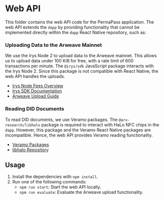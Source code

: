 # Web API

This folder contains the web API code for the PermaPass application. The web API extends the `dapp` by providing functionality that cannot be implemented directly within the `dapp` React Native repository, such as:

### Uploading Data to the Arweave Mainnet

We use the Irys Node 2 to upload data to the Arweave mainnet. This allows us to upload data under 100 KiB for free, with a rate limit of 600 transactions per minute. The `@irys/sdk` JavaScript package interacts with the Irys Node 2. Since this package is not compatible with React Native, the web API handles the uploads.

- [Irys Node Fees Overview](https://docs.irys.xyz/overview/fees)
- [Irys SDK Documentation](https://docs.irys.xyz/developer-docs/irys-sdk)
- [Arweave Upload Guide](https://cookbook.arweave.dev/guides/posting-transactions/irys.html)

### Reading DID Documents

To read DID documents, we use Veramo packages. The `@arx-research/libhalo` package is required to interact with HaLo NFC chips in the `dapp`. However, this package and the Veramo React Native packages are incompatible. Hence, the web API provides Veramo reading functionality.

- [Veramo Packages](https://veramo.io/docs/basics/introduction)
- [libhalo Repository](https://github.com/arx-research/libhalo)

## Usage

1. Install the dependencies with `npm install`.
2. Run one of the following commands:
   - `npm run start`: Start the web API locally.
   - `npm run evaluate`: Evaluate the Arweave upload functionality.
